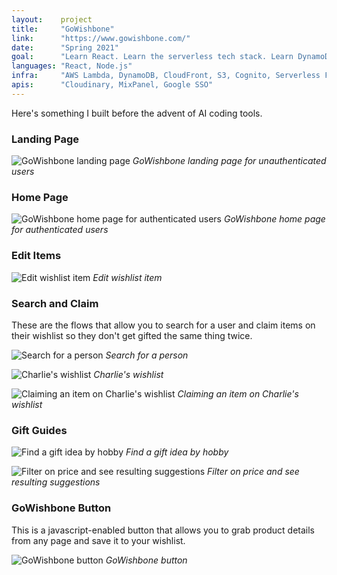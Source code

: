```yaml
---
layout:    project
title:     "GoWishbone"
link:      "https://www.gowishbone.com/"
date:      "Spring 2021"
goal:      "Learn React. Learn the serverless tech stack. Learn DynamoDB data schema patterns. Use it with family and friends."
languages: "React, Node.js"
infra:     "AWS Lambda, DynamoDB, CloudFront, S3, Cognito, Serverless Framework"
apis:      "Cloudinary, MixPanel, Google SSO"
---
```


Here's something I built before the advent of AI coding tools.

### Landing Page

![GoWishbone landing page](../assets/2025-03-16-gowishbone-landing.png)
*GoWishbone landing page for unauthenticated users*

### Home Page

![GoWishbone home page for authenticated users](../assets/2025-03-16-gowishbone-home.png)
*GoWishbone home page for authenticated users*

### Edit Items

![Edit wishlist item](../assets/2025-03-16-gowishbone-edit-item.png)
*Edit wishlist item*

### Search and Claim

These are the flows that allow you to search for a user and claim items on their wishlist so they don't get gifted the same thing twice.

![Search for a person](../assets/2025-03-16-gowishbone-search.png)
*Search for a person*

![Charlie's wishlist](../assets/2025-03-16-gowishbone-charlie-wishlist.png)
*Charlie's wishlist*

![Claiming an item on Charlie's wishlist](../assets/2025-03-16-gowishbone-claim.png)
*Claiming an item on Charlie's wishlist*

### Gift Guides

![Find a gift idea by hobby](../assets/2025-03-16-gowishbone-find-1.png)
*Find a gift idea by hobby*

![Filter on price and see resulting suggestions](../assets/2025-03-16-gowishbone-find-2.png)
*Filter on price and see resulting suggestions*

### GoWishbone Button

This is a javascript-enabled button that allows you to grab product details from any page and save it to your wishlist.

![GoWishbone button](../assets/2025-03-16-gowishbone-button.png)
*GoWishbone button*
